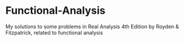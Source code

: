 # Functional-Analysis
My solutions to some problems in Real Analysis 4th Edition by Royden &amp; Fitzpatrick, related to functional analysis
